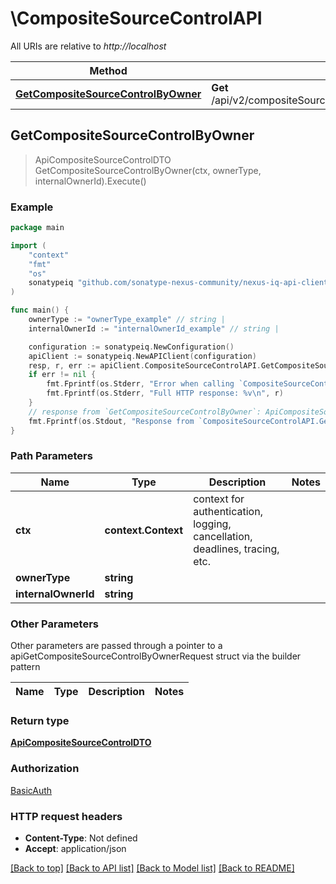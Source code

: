 # \CompositeSourceControlAPI

All URIs are relative to *http://localhost*

Method | HTTP request | Description
------------- | ------------- | -------------
[**GetCompositeSourceControlByOwner**](CompositeSourceControlAPI.md#GetCompositeSourceControlByOwner) | **Get** /api/v2/compositeSourceControl/{ownerType}/{internalOwnerId} | 



## GetCompositeSourceControlByOwner

> ApiCompositeSourceControlDTO GetCompositeSourceControlByOwner(ctx, ownerType, internalOwnerId).Execute()



### Example

```go
package main

import (
    "context"
    "fmt"
    "os"
    sonatypeiq "github.com/sonatype-nexus-community/nexus-iq-api-client-go"
)

func main() {
    ownerType := "ownerType_example" // string | 
    internalOwnerId := "internalOwnerId_example" // string | 

    configuration := sonatypeiq.NewConfiguration()
    apiClient := sonatypeiq.NewAPIClient(configuration)
    resp, r, err := apiClient.CompositeSourceControlAPI.GetCompositeSourceControlByOwner(context.Background(), ownerType, internalOwnerId).Execute()
    if err != nil {
        fmt.Fprintf(os.Stderr, "Error when calling `CompositeSourceControlAPI.GetCompositeSourceControlByOwner``: %v\n", err)
        fmt.Fprintf(os.Stderr, "Full HTTP response: %v\n", r)
    }
    // response from `GetCompositeSourceControlByOwner`: ApiCompositeSourceControlDTO
    fmt.Fprintf(os.Stdout, "Response from `CompositeSourceControlAPI.GetCompositeSourceControlByOwner`: %v\n", resp)
}
```

### Path Parameters


Name | Type | Description  | Notes
------------- | ------------- | ------------- | -------------
**ctx** | **context.Context** | context for authentication, logging, cancellation, deadlines, tracing, etc.
**ownerType** | **string** |  | 
**internalOwnerId** | **string** |  | 

### Other Parameters

Other parameters are passed through a pointer to a apiGetCompositeSourceControlByOwnerRequest struct via the builder pattern


Name | Type | Description  | Notes
------------- | ------------- | ------------- | -------------



### Return type

[**ApiCompositeSourceControlDTO**](ApiCompositeSourceControlDTO.md)

### Authorization

[BasicAuth](../README.md#BasicAuth)

### HTTP request headers

- **Content-Type**: Not defined
- **Accept**: application/json

[[Back to top]](#) [[Back to API list]](../README.md#documentation-for-api-endpoints)
[[Back to Model list]](../README.md#documentation-for-models)
[[Back to README]](../README.md)

